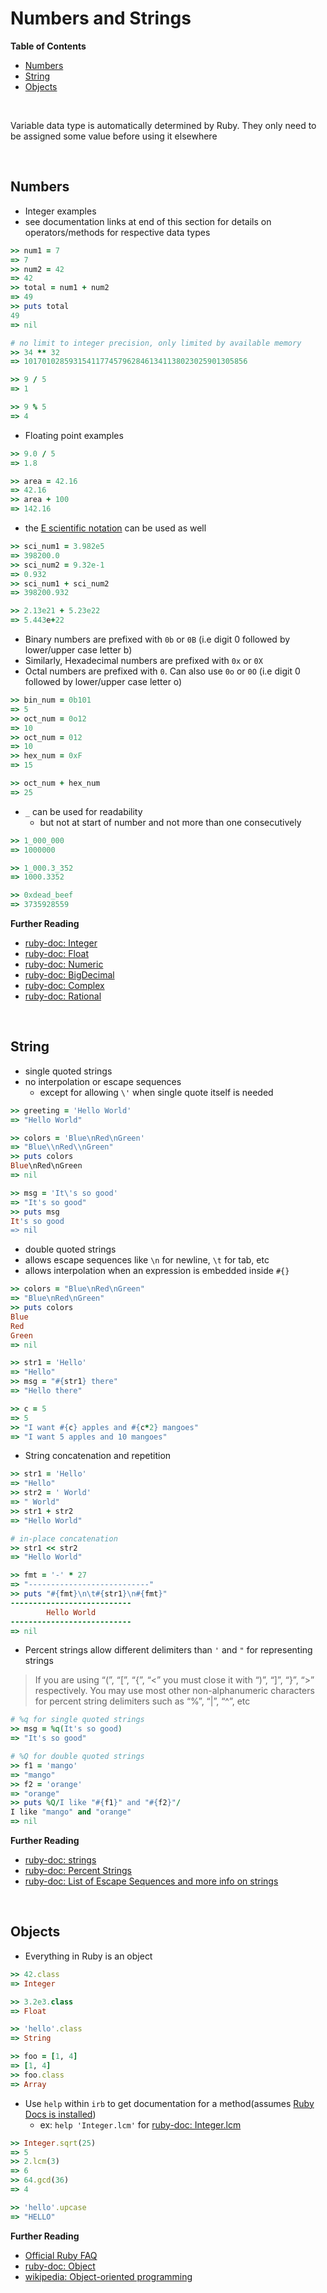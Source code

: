 # <a name="numbers-and-strings"></a>Numbers and Strings

**Table of Contents**

* [Numbers](#numbers)
* [String](#string)
* [Objects](#objects)

<br>

Variable data type is automatically determined by Ruby. They only need to be assigned some value before using it elsewhere

<br>

## <a name="numbers"></a>Numbers

* Integer examples
* see documentation links at end of this section for details on operators/methods for respective data types

```ruby
>> num1 = 7
=> 7
>> num2 = 42
=> 42
>> total = num1 + num2
=> 49
>> puts total
49
=> nil

# no limit to integer precision, only limited by available memory
>> 34 ** 32
=> 10170102859315411774579628461341138023025901305856

>> 9 / 5
=> 1

>> 9 % 5
=> 4
```

* Floating point examples

```ruby
>> 9.0 / 5
=> 1.8

>> area = 42.16
=> 42.16
>> area + 100
=> 142.16
```

* the [E scientific notation](https://en.wikipedia.org/wiki/Scientific_notation#E_notation) can be used as well

```ruby
>> sci_num1 = 3.982e5
=> 398200.0
>> sci_num2 = 9.32e-1
=> 0.932
>> sci_num1 + sci_num2
=> 398200.932

>> 2.13e21 + 5.23e22
=> 5.443e+22
```

* Binary numbers are prefixed with `0b` or `0B` (i.e digit 0 followed by lower/upper case letter b)
* Similarly, Hexadecimal numbers are prefixed with `0x` or `0X`
* Octal numbers are prefixed with `0`. Can also use `0o` or `0O` (i.e digit 0 followed by lower/upper case letter o)

```ruby
>> bin_num = 0b101
=> 5
>> oct_num = 0o12
=> 10
>> oct_num = 012
=> 10
>> hex_num = 0xF
=> 15

>> oct_num + hex_num
=> 25
```

* `_` can be used for readability
    * but not at start of number and not more than one consecutively

```ruby
>> 1_000_000
=> 1000000

>> 1_000.3_352
=> 1000.3352

>> 0xdead_beef
=> 3735928559
```

**Further Reading**

* [ruby-doc: Integer](https://ruby-doc.org/core-2.5.0/Integer.html)
* [ruby-doc: Float](https://ruby-doc.org/core-2.5.0/Float.html)
* [ruby-doc: Numeric](https://ruby-doc.org/core-2.5.0/Numeric.html)
* [ruby-doc: BigDecimal](https://ruby-doc.org/stdlib-2.5.0/libdoc/bigdecimal/rdoc/BigDecimal.html)
* [ruby-doc: Complex](https://ruby-doc.org/core-2.5.0/Complex.html)
* [ruby-doc: Rational](https://ruby-doc.org/core-2.5.0/Rational.html)

<br>

## <a name="string"></a>String

* single quoted strings
* no interpolation or escape sequences
    * except for allowing `\'` when single quote itself is needed

```ruby
>> greeting = 'Hello World'
=> "Hello World"

>> colors = 'Blue\nRed\nGreen'
=> "Blue\\nRed\\nGreen"
>> puts colors
Blue\nRed\nGreen
=> nil

>> msg = 'It\'s so good'
=> "It's so good"
>> puts msg
It's so good
=> nil
```

* double quoted strings
* allows escape sequences like `\n` for newline, `\t` for tab, etc
* allows interpolation when an expression is embedded inside `#{}`

```ruby
>> colors = "Blue\nRed\nGreen"
=> "Blue\nRed\nGreen"
>> puts colors
Blue
Red
Green
=> nil

>> str1 = 'Hello'
=> "Hello"
>> msg = "#{str1} there"
=> "Hello there"

>> c = 5
=> 5
>> "I want #{c} apples and #{c*2} mangoes"
=> "I want 5 apples and 10 mangoes"
```

* String concatenation and repetition

```ruby
>> str1 = 'Hello'
=> "Hello"
>> str2 = ' World'
=> " World"
>> str1 + str2
=> "Hello World"

# in-place concatenation
>> str1 << str2
=> "Hello World"

>> fmt = '-' * 27
=> "---------------------------"
>> puts "#{fmt}\n\t#{str1}\n#{fmt}"
---------------------------
        Hello World
---------------------------
=> nil
```

* Percent strings allow different delimiters than `'` and `"` for representing strings

>If you are using “(”, “[”, “{”, “<” you must close it with “)”, “]”, “}”, “>” respectively. You may use most other non-alphanumeric characters for percent string delimiters such as “%”, “|”, “^”, etc

```ruby
# %q for single quoted strings
>> msg = %q(It's so good)
=> "It's so good"

# %Q for double quoted strings
>> f1 = 'mango'
=> "mango"
>> f2 = 'orange'
=> "orange"
>> puts %Q/I like "#{f1}" and "#{f2}"/
I like "mango" and "orange"
=> nil
```

**Further Reading**

* [ruby-doc: strings](https://ruby-doc.org/core-2.5.0/String.html)
* [ruby-doc: Percent Strings](https://ruby-doc.org/core-2.5.0/doc/syntax/literals_rdoc.html#label-Percent+Strings)
* [ruby-doc: List of Escape Sequences and more info on strings](https://ruby-doc.org/core-2.5.0/doc/syntax/literals_rdoc.html#label-Strings)

<br>

## <a name="objects"></a>Objects

* Everything in Ruby is an object

```ruby
>> 42.class
=> Integer

>> 3.2e3.class
=> Float

>> 'hello'.class
=> String

>> foo = [1, 4]
=> [1, 4]
>> foo.class
=> Array
```

* Use `help` within `irb` to get documentation for a method(assumes [Ruby Docs is installed](https://stackoverflow.com/questions/3178900/how-do-i-install-the-ruby-ri-documentation/13886612#13886612))
    * ex: `help 'Integer.lcm'` for [ruby-doc: Integer.lcm](https://ruby-doc.org/core-2.5.0/Integer.html#method-i-lcm)

```ruby
>> Integer.sqrt(25)
=> 5
>> 2.lcm(3)
=> 6
>> 64.gcd(36)
=> 4

>> 'hello'.upcase
=> "HELLO"
```

**Further Reading**

* [Official Ruby FAQ](https://www.ruby-lang.org/en/documentation/faq/1/)
* [ruby-doc: Object](https://ruby-doc.org/core-2.5.0/Object.html)
* [wikipedia: Object-oriented programming](https://en.wikipedia.org/wiki/Object-oriented_programming)

